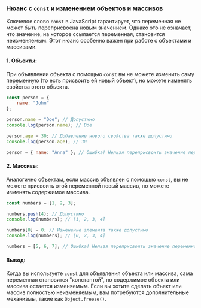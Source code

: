 ### Нюанс с `const` и изменением объектов и массивов

Ключевое слово `const` в JavaScript гарантирует, что переменная не может быть переприсвоена новым значением. Однако это не означает, что значение, на которое ссылается переменная, становится неизменяемым. Этот нюанс особенно важен при работе с объектами и массивами.

#### 1. Объекты:

При объявлении объекта с помощью `const` вы не можете изменить саму переменную (то есть присвоить ей новый объект), но можете изменять свойства этого объекта.

```javascript
const person = {
    name: "John"
};

person.name = "Doe"; // Допустимо
console.log(person.name); // Doe

person.age = 30; // Добавление нового свойства также допустимо
console.log(person.age); // 30

person = { name: "Anna" }; // Ошибка! Нельзя переприсвоить значение переменной const
```

#### 2. Массивы:

Аналогично объектам, если массив объявлен с помощью `const`, вы не можете присвоить этой переменной новый массив, но можете изменять содержимое массива.

```javascript
const numbers = [1, 2, 3];

numbers.push(4); // Допустимо
console.log(numbers); // [1, 2, 3, 4]

numbers[0] = 0; // Изменение элемента также допустимо
console.log(numbers); // [0, 2, 3, 4]

numbers = [5, 6, 7]; // Ошибка! Нельзя переприсвоить значение переменной const
```

#### Вывод:

Когда вы используете `const` для объявления объекта или массива, сама переменная становится "константой", но содержимое объекта или массива остается изменяемым. Если вы хотите сделать объект или массив полностью неизменяемым, вам потребуются дополнительные механизмы, такие как `Object.freeze()`.
